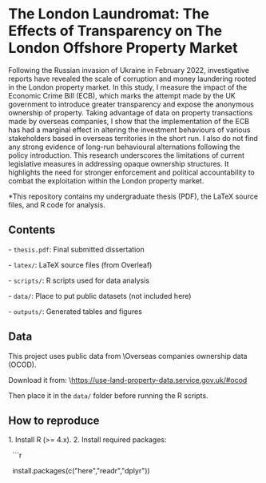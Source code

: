 # The London Laundromat: The Effects of Transparency on The London Offshore Property Market

Following the Russian invasion of Ukraine in February 2022, investigative reports have
revealed the scale of corruption and money laundering rooted in the London property market.
In this study, I measure the impact of the Economic Crime Bill (ECB), which marks
the attempt made by the UK government to introduce greater transparency and expose
the anonymous ownership of property. Taking advantage of data on property transactions
made by overseas companies, I show that the implementation of the ECB has had a marginal
effect in altering the investment behaviours of various stakeholders based in overseas territories
in the short run. I also do not find any strong evidence of long-run behavioural
alternations following the policy introduction. This research underscores the limitations of
current legislative measures in addressing opaque ownership structures. It highlights the
need for stronger enforcement and political accountability to combat the exploitation within
the London property market.

*This repository contains my undergraduate thesis (PDF), the LaTeX source files, and R code for analysis.



## Contents

\- `thesis.pdf`: Final submitted dissertation

\- `latex/`: LaTeX source files (from Overleaf)

\- `scripts/`: R scripts used for data analysis

\- `data/`: Place to put public datasets (not included here)

\- `outputs/`: Generated tables and figures



## Data

This project uses public data from \Overseas companies ownership data (OCOD).  

Download it from: \https://use-land-property-data.service.gov.uk/#ocod 

Then place it in the `data/` folder before running the R scripts.



## How to reproduce

1\. Install R (>= 4.x).
2\. Install required packages:

&nbsp;  ```r

&nbsp;  install.packages(c("here","readr","dplyr"))



